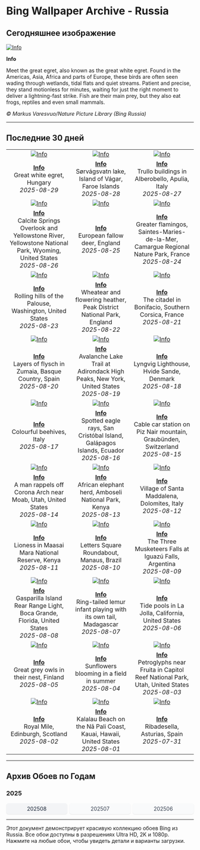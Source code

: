 # Bing Wallpaper Archive - Russia

## Сегодняшнее изображение

[![Info](https://www.bing.com/th?id=OHR.WhiteEgret_ROW7082373076_UHD.jpg&pid=hp&w=2560)](https://bing.codexun.com/ru/detail/20250829)

**Info**

Meet the great egret, also known as the great white egret. Found in the Americas, Asia, Africa and parts of Europe, these birds are often seen wading through wetlands, tidal flats and quiet streams. Patient and precise, they stand motionless for minutes, waiting for just the right moment to deliver a lightning-fast strike. Fish are their main prey, but they also eat frogs, reptiles and even small mammals.

*© Markus Varesvuo/Nature Picture Library (Bing Russia)*

---

## Последние 30 дней

| | | |
|:---:|:---:|:---:|
| [![Info](https://www.bing.com/th?id=OHR.WhiteEgret_ROW7082373076_UHD.jpg&pid=hp&w=2560)](https://bing.codexun.com/ru/detail/20250829) | [![Info](https://www.bing.com/th?id=OHR.FaroeLake_ROW6981036463_UHD.jpg&pid=hp&w=2560)](https://bing.codexun.com/ru/detail/20250828) | [![Info](https://www.bing.com/th?id=OHR.TrulliHouses_ROW6850250684_UHD.jpg&pid=hp&w=2560)](https://bing.codexun.com/ru/detail/20250827) | 
| **[Info](https://bing.codexun.com/ru/detail/20250829)**<br>Great white egret, Hungary<br>*2025-08-29* | **[Info](https://bing.codexun.com/ru/detail/20250828)**<br>Sørvágsvatn lake, Island of Vágar, Faroe Islands<br>*2025-08-28* | **[Info](https://bing.codexun.com/ru/detail/20250827)**<br>Trullo buildings in Alberobello, Apulia, Italy<br>*2025-08-27* | 
| [![Info](https://www.bing.com/th?id=OHR.YellowstoneRiver_ROW6734170781_UHD.jpg&pid=hp&w=2560)](https://bing.codexun.com/ru/detail/20250826) | [![Info](https://www.bing.com/th?id=OHR.CervusDama_ROW6529475019_UHD.jpg&pid=hp&w=2560)](https://bing.codexun.com/ru/detail/20250825) | [![Info](https://www.bing.com/th?id=OHR.Flamingos_ROW6320249671_UHD.jpg&pid=hp&w=2560)](https://bing.codexun.com/ru/detail/20250824) | 
| **[Info](https://bing.codexun.com/ru/detail/20250826)**<br>Calcite Springs Overlook and Yellowstone River, Yellowstone National Park, Wyoming, United States<br>*2025-08-26* | **[Info](https://bing.codexun.com/ru/detail/20250825)**<br>European fallow deer, England<br>*2025-08-25* | **[Info](https://bing.codexun.com/ru/detail/20250824)**<br>Greater flamingos, Saintes-Maries-de-la-Mer, Camargue Regional Nature Park, France<br>*2025-08-24* | 
| [![Info](https://www.bing.com/th?id=OHR.PalouseWA_ROW5952867460_UHD.jpg&pid=hp&w=2560)](https://bing.codexun.com/ru/detail/20250823) | [![Info](https://www.bing.com/th?id=OHR.WheatearBird_ROW5756773054_UHD.jpg&pid=hp&w=2560)](https://bing.codexun.com/ru/detail/20250822) | [![Info](https://www.bing.com/th?id=OHR.CitadelBonifacio_ROW5645693651_UHD.jpg&pid=hp&w=2560)](https://bing.codexun.com/ru/detail/20250821) | 
| **[Info](https://bing.codexun.com/ru/detail/20250823)**<br>Rolling hills of the Palouse, Washington, United States<br>*2025-08-23* | **[Info](https://bing.codexun.com/ru/detail/20250822)**<br>Wheatear and flowering heather, Peak District National Park, England<br>*2025-08-22* | **[Info](https://bing.codexun.com/ru/detail/20250821)**<br>The citadel in Bonifacio, Southern Corsica, France<br>*2025-08-21* | 
| [![Info](https://www.bing.com/th?id=OHR.GipuzcoaSummer_ROW5551089786_UHD.jpg&pid=hp&w=2560)](https://bing.codexun.com/ru/detail/20250820) | [![Info](https://www.bing.com/th?id=OHR.AvalancheLake_ROW5439773268_UHD.jpg&pid=hp&w=2560)](https://bing.codexun.com/ru/detail/20250819) | [![Info](https://www.bing.com/th?id=OHR.LyngvigLighthouse_ROW5324860565_UHD.jpg&pid=hp&w=2560)](https://bing.codexun.com/ru/detail/20250818) | 
| **[Info](https://bing.codexun.com/ru/detail/20250820)**<br>Layers of flysch in Zumaia, Basque Country, Spain<br>*2025-08-20* | **[Info](https://bing.codexun.com/ru/detail/20250819)**<br>Avalanche Lake Trail at Adirondack High Peaks, New York, United States<br>*2025-08-19* | **[Info](https://bing.codexun.com/ru/detail/20250818)**<br>Lyngvig Lighthouse, Hvide Sande, Denmark<br>*2025-08-18* | 
| [![Info](https://www.bing.com/th?id=OHR.ColorfulBeehives_ROW5187644040_UHD.jpg&pid=hp&w=2560)](https://bing.codexun.com/ru/detail/20250817) | [![Info](https://www.bing.com/th?id=OHR.SpottedEagleRay_ROW5085410852_UHD.jpg&pid=hp&w=2560)](https://bing.codexun.com/ru/detail/20250816) | [![Info](https://www.bing.com/th?id=OHR.PizNairPeak_ROW4951213904_UHD.jpg&pid=hp&w=2560)](https://bing.codexun.com/ru/detail/20250815) | 
| **[Info](https://bing.codexun.com/ru/detail/20250817)**<br>Colourful beehives, Italy<br>*2025-08-17* | **[Info](https://bing.codexun.com/ru/detail/20250816)**<br>Spotted eagle rays, San Cristóbal Island, Galápagos Islands, Ecuador<br>*2025-08-16* | **[Info](https://bing.codexun.com/ru/detail/20250815)**<br>Cable car station on Piz Nair mountain, Graubünden, Switzerland<br>*2025-08-15* | 
| [![Info](https://www.bing.com/th?id=OHR.CoronaArch_ROW4754489590_UHD.jpg&pid=hp&w=2560)](https://bing.codexun.com/ru/detail/20250814) | [![Info](https://www.bing.com/th?id=OHR.KenyaElephants_ROW4632844635_UHD.jpg&pid=hp&w=2560)](https://bing.codexun.com/ru/detail/20250813) | [![Info](https://www.bing.com/th?id=OHR.SantaMaddalena_ROW4509037757_UHD.jpg&pid=hp&w=2560)](https://bing.codexun.com/ru/detail/20250812) | 
| **[Info](https://bing.codexun.com/ru/detail/20250814)**<br>A man rappels off Corona Arch near Moab, Utah, United States<br>*2025-08-14* | **[Info](https://bing.codexun.com/ru/detail/20250813)**<br>African elephant herd, Amboseli National Park, Kenya<br>*2025-08-13* | **[Info](https://bing.codexun.com/ru/detail/20250812)**<br>Village of Santa Maddalena, Dolomites, Italy<br>*2025-08-12* | 
| [![Info](https://www.bing.com/th?id=OHR.LionessKenya_ROW4235545619_UHD.jpg&pid=hp&w=2560)](https://bing.codexun.com/ru/detail/20250811) | [![Info](https://www.bing.com/th?id=OHR.RotatoriaLetras_ROW3601160329_UHD.jpg&pid=hp&w=2560)](https://bing.codexun.com/ru/detail/20250810) | [![Info](https://www.bing.com/th?id=OHR.IguazuArgentina_ROW3437451352_UHD.jpg&pid=hp&w=2560)](https://bing.codexun.com/ru/detail/20250809) | 
| **[Info](https://bing.codexun.com/ru/detail/20250811)**<br>Lioness in Maasai Mara National Reserve, Kenya<br>*2025-08-11* | **[Info](https://bing.codexun.com/ru/detail/20250810)**<br>Letters Square Roundabout, Manaus, Brazil<br>*2025-08-10* | **[Info](https://bing.codexun.com/ru/detail/20250809)**<br>The Three Musketeers Falls at Iguazú Falls, Argentina<br>*2025-08-09* | 
| [![Info](https://www.bing.com/th?id=OHR.GasparillaLight_ROW6062509878_UHD.jpg&pid=hp&w=2560)](https://bing.codexun.com/ru/detail/20250808) | [![Info](https://www.bing.com/th?id=OHR.BabyLemur_ROW5956965002_UHD.jpg&pid=hp&w=2560)](https://bing.codexun.com/ru/detail/20250807) | [![Info](https://www.bing.com/th?id=OHR.CaliforniaTidepool_ROW5850471362_UHD.jpg&pid=hp&w=2560)](https://bing.codexun.com/ru/detail/20250806) | 
| **[Info](https://bing.codexun.com/ru/detail/20250808)**<br>Gasparilla Island Rear Range Light, Boca Grande, Florida, United States<br>*2025-08-08* | **[Info](https://bing.codexun.com/ru/detail/20250807)**<br>Ring-tailed lemur infant playing with its own tail, Madagascar<br>*2025-08-07* | **[Info](https://bing.codexun.com/ru/detail/20250806)**<br>Tide pools in La Jolla, California, United States<br>*2025-08-06* | 
| [![Info](https://www.bing.com/th?id=OHR.LaplandOwl_ROW5757623428_UHD.jpg&pid=hp&w=2560)](https://bing.codexun.com/ru/detail/20250805) | [![Info](https://www.bing.com/th?id=OHR.HappySunflower_ROW5658655277_UHD.jpg&pid=hp&w=2560)](https://bing.codexun.com/ru/detail/20250804) | [![Info](https://www.bing.com/th?id=OHR.FruitaPetroglyphs_ROW5543812447_UHD.jpg&pid=hp&w=2560)](https://bing.codexun.com/ru/detail/20250803) | 
| **[Info](https://bing.codexun.com/ru/detail/20250805)**<br>Great grey owls in their nest, Finland<br>*2025-08-05* | **[Info](https://bing.codexun.com/ru/detail/20250804)**<br>Sunflowers blooming in a field in summer<br>*2025-08-04* | **[Info](https://bing.codexun.com/ru/detail/20250803)**<br>Petroglyphs near Fruita in Capitol Reef National Park, Utah, United States<br>*2025-08-03* | 
| [![Info](https://www.bing.com/th?id=OHR.EdinburghFringe_ROW5428357489_UHD.jpg&pid=hp&w=2560)](https://bing.codexun.com/ru/detail/20250802) | [![Info](https://www.bing.com/th?id=OHR.NaPaliKauai_ROW5276434924_UHD.jpg&pid=hp&w=2560)](https://bing.codexun.com/ru/detail/20250801) | [![Info](https://www.bing.com/th?id=OHR.RibadesellaSummer_ROW5171975400_UHD.jpg&pid=hp&w=2560)](https://bing.codexun.com/ru/detail/20250731) | 
| **[Info](https://bing.codexun.com/ru/detail/20250802)**<br>Royal Mile, Edinburgh, Scotland<br>*2025-08-02* | **[Info](https://bing.codexun.com/ru/detail/20250801)**<br>Kalalau Beach on the Nā Pali Coast, Kauai, Hawaii, United States<br>*2025-08-01* | **[Info](https://bing.codexun.com/ru/detail/20250731)**<br>Ribadesella, Asturias, Spain<br>*2025-07-31* | 


---

## Архив Обоев по Годам

### 2025
<div style="display: grid; grid-template-columns: repeat(auto-fit, minmax(80px, 1fr)); gap: 6px; margin: 12px 0;">
<a href="https://bing.codexun.com/ru/archive/202508" style="padding: 6px 12px; font-size: 14px; border-radius: 6px; box-shadow: 0 1px 2px rgba(0,0,0,0.1); background-color: #f3f4f6; color: #374151; text-decoration: none; text-align: center; transition: background-color 0.2s ease; font-weight: 500;">202508</a>
<a href="https://bing.codexun.com/ru/archive/202507" style="padding: 6px 12px; font-size: 14px; border-radius: 6px; box-shadow: 0 1px 2px rgba(0,0,0,0.1); background-color: #f9fafb; color: #374151; text-decoration: none; text-align: center; transition: background-color 0.2s ease;">202507</a>
<a href="https://bing.codexun.com/ru/archive/202506" style="padding: 6px 12px; font-size: 14px; border-radius: 6px; box-shadow: 0 1px 2px rgba(0,0,0,0.1); background-color: #f9fafb; color: #374151; text-decoration: none; text-align: center; transition: background-color 0.2s ease;">202506</a>
</div>



---

Этот документ демонстрирует красивую коллекцию обоев Bing из Russia. Все обои доступны в разрешениях Ultra HD, 2K и 1080p. Нажмите на любые обои, чтобы увидеть детали и варианты загрузки.
